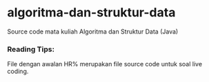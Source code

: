 # algoritma-dan-struktur-data
Source code mata kuliah Algoritma dan Struktur Data (Java)

### Reading Tips:
File dengan awalan HR% merupakan file source code untuk soal live coding.
